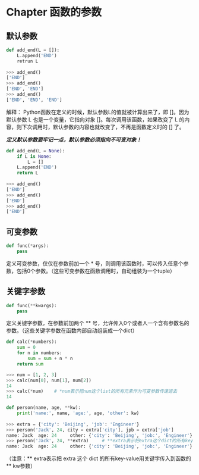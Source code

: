 # Chapter 函数的参数

## 默认参数

```Python
def add_end(L = []):
    L.append('END')
    retrun L
  
>>> add_end()
['END']
>>> add_end()
['END', 'END']
>>> add_end()
['END', 'END', 'END']
```

解释：
Python函数在定义的时候，默认参数L的值就被计算出来了，即 []。因为默认参数 L 也是一个变量，它指向对象 []。每次调用该函数，如果改变了 L 的内容，则下次调用时，默认参数的内容也就改变了，不再是函数定义时的 [] 了。

***定义默认参数要牢记一点，默认参数必须指向不可变对象！***

```Python
def add_end(L = None):
    if L is None:
        L = []
    L.append('END')
    return L
    
>>> add_end()
['END']
>>> add_end()
['END']
>>> add_end()
['END']
```


## 可变参数

```Python
def func(*args):
    pass
````
定义可变参数，仅仅在参数前加一个 * 号，则调用该函数时，可以传入任意个参数，包括0个参数。（这些可变参数在函数调用时，自动组装为一个tuple）


## 关键字参数

```Python
def func(**kwargs):
    pass
```
定义关键字参数，在参数前加两个 ** 号，允许传入0个或者人一个含有参数名的参数。（这些关键字参数在函数内部自动组装成一个dict）

```Python
def calc(*numbers):
    sum = 0
    for n in numbers:
        sum = sum + n * n
    return sum

>>> num = [1, 2, 3]
>>> calc(num[0], num[1], num[2])
14
>>> calc(*num)    # *num表示把num这个list的所有元素作为可变参数传递进去
14
```

```Python
def person(name, age, **kw):
    print('name:', name, 'age:', age, 'other': kw) 
    
>>> extra = {'city': 'Beijing', 'job': 'Engineer'}
>>> person('Jack', 24, city = extra['city'], jpb = extra['job']
name: Jack  age: 24     other: {'city': 'Beijing', 'job:', 'Engineer'}
>>> person('Jack', 24, **extra)     # **extra表示把extra这个dict的所有key-value用关键字参数传入到函数的 **kw参数
name: Jack  age: 24     other: {'city': 'Beijing', 'job:', 'Engineer'}
```

（注意：** extra表示把 extra 这个 dict 的所有key-value用关键字传入到函数的 ** kw参数）
